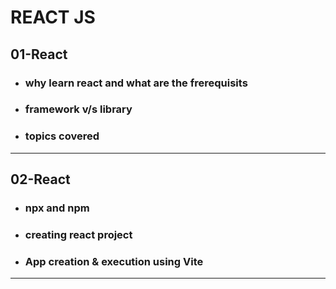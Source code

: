 # REACT JS

## 01-React

- ### why learn react and what are the frerequisits
- ### framework v/s library
- ### topics covered

---

## 02-React

- ### npx and npm
- ### creating react project
- ### App creation & execution using Vite 

---
